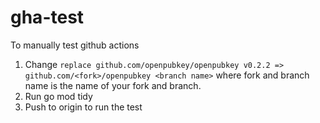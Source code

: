 # gha-test

To manually test github actions

1. Change `replace github.com/openpubkey/openpubkey v0.2.2 => github.com/<fork>/openpubkey <branch name>` where fork and branch name is the name of your fork and branch.
2. Run go mod tidy
3. Push to origin to run the test

